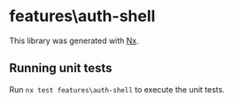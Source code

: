 # features\auth-shell

This library was generated with [Nx](https://nx.dev).

## Running unit tests

Run `nx test features\auth-shell` to execute the unit tests.
